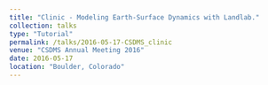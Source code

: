 ```yaml
---
title: "Clinic - Modeling Earth-Surface Dynamics with Landlab."
collection: talks
type: "Tutorial"
permalink: /talks/2016-05-17-CSDMS_clinic
venue: "CSDMS Annual Meeting 2016"
date: 2016-05-17
location: "Boulder, Colorado"
---
```


